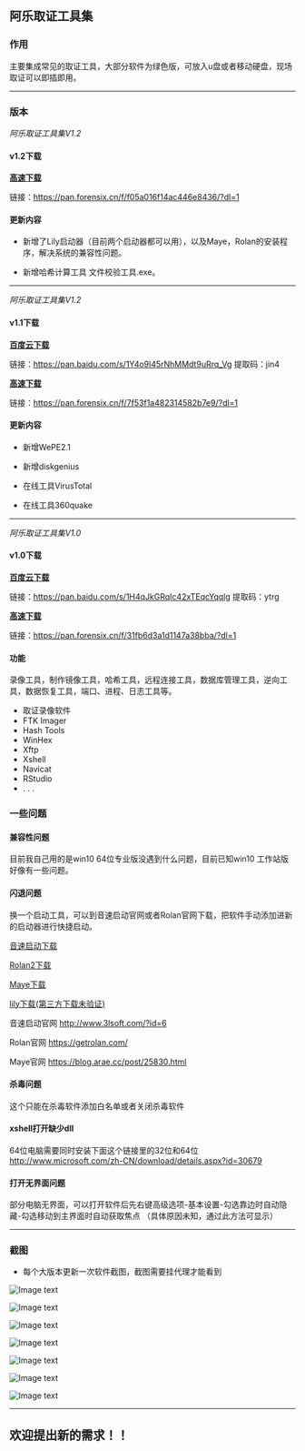 ## 阿乐取证工具集
### 作用
主要集成常见的取证工具，大部分软件为绿色版，可放入u盘或者移动硬盘，现场取证可以即插即用。

---

### 版本

*阿乐取证工具集V1.2*


#### v1.2下载

[**高速下载**](https://pan.forensix.cn/f/f05a016f14ac446e8436/?dl=1)

链接：https://pan.forensix.cn/f/f05a016f14ac446e8436/?dl=1

#### 更新内容

* 新增了Lily启动器（目前两个启动器都可以用），以及Maye，Rolan的安装程序，解决系统的兼容性问题。
 
* 新增哈希计算工具 文件校验工具.exe。

---

*阿乐取证工具集V1.2*

#### v1.1下载

[**百度云下载**](https://pan.baidu.com/s/1Y4o9l45rNhMMdt9uRrq_Vg)

链接：https://pan.baidu.com/s/1Y4o9l45rNhMMdt9uRrq_Vg
提取码：jin4

[**高速下载**](https://pan.forensix.cn/f/7f53f1a482314582b7e9/?dl=1)

链接：https://pan.forensix.cn/f/7f53f1a482314582b7e9/?dl=1

#### 更新内容
* 新增WePE2.1

* 新增diskgenius

* 在线工具VirusTotal

* 在线工具360quake

---

*阿乐取证工具集V1.0*

#### v1.0下载

[**百度云下载**](https://pan.baidu.com/s/1H4qJkGRqIc42xTEqcYqqlg)

链接：https://pan.baidu.com/s/1H4qJkGRqIc42xTEqcYqqlg
提取码：ytrg

[**高速下载**](https://pan.forensix.cn/f/31fb6d3a1d1147a38bba/?dl=1)

链接：https://pan.forensix.cn/f/31fb6d3a1d1147a38bba/?dl=1

#### 功能
录像工具，制作镜像工具，哈希工具，远程连接工具，数据库管理工具，逆向工具，数据恢复工具，端口、进程、日志工具等。
* 取证录像软件
* FTK Imager
* Hash Tools
* WinHex
* Xftp
* Xshell
* Navicat
* RStudio
* . . .

### 一些问题
#### 兼容性问题 

目前我自己用的是win10 64位专业版没遇到什么问题，目前已知win10 工作站版好像有一些问题。

#### 闪退问题

换一个启动工具，可以到音速启动官网或者Rolan官网下载，把软件手动添加进新的启动器进行快捷启动。

[音速启动下载](http://www.3lsoft.com/zb_users/upload/2020/01/setup_vstart6.exe)

[Rolan2下载](https://kzzkz.gz.bcebos.com/setup.exe)

[Maye下载](https://share.weiyun.com/1tjpvaTo)

[lily下载(第三方下载未验证)](http://www.pc6.com/softview/SoftView_568525.html)

音速启动官网 http://www.3lsoft.com/?id=6

Rolan官网 https://getrolan.com/

Maye官网 https://blog.arae.cc/post/25830.html

#### 杀毒问题

这个只能在杀毒软件添加白名单或者关闭杀毒软件

#### xshell打开缺少dll

64位电脑需要同时安装下面这个链接里的32位和64位
http://www.microsoft.com/zh-CN/download/details.aspx?id=30679

#### 打开无界面问题

部分电脑无界面，可以打开软件后先右键高级选项-基本设置-勾选靠边时自动隐藏-勾选移动到主界面时自动获取焦点
（具体原因未知，通过此方法可显示）

---

### 截图

* 每个大版本更新一次软件截图，截图需要挂代理才能看到

![Image text](https://raw.githubusercontent.com/zmzmon/zmzm/main/%E5%B7%A5%E5%85%B7%E6%88%AA%E5%9B%BE/1.png)

![Image text](https://raw.githubusercontent.com/zmzmon/zmzm/main/%E5%B7%A5%E5%85%B7%E6%88%AA%E5%9B%BE/2.png)

![Image text](https://raw.githubusercontent.com/zmzmon/zmzm/main/%E5%B7%A5%E5%85%B7%E6%88%AA%E5%9B%BE/3.png)

![Image text](https://raw.githubusercontent.com/zmzmon/zmzm/main/%E5%B7%A5%E5%85%B7%E6%88%AA%E5%9B%BE/4.png)

![Image text](https://raw.githubusercontent.com/zmzmon/zmzm/main/%E5%B7%A5%E5%85%B7%E6%88%AA%E5%9B%BE/5.png)

![Image text](https://raw.githubusercontent.com/zmzmon/zmzm/main/%E5%B7%A5%E5%85%B7%E6%88%AA%E5%9B%BE/6.png)

![Image text](https://raw.githubusercontent.com/zmzmon/zmzm/main/%E5%B7%A5%E5%85%B7%E6%88%AA%E5%9B%BE/7.png)


---
## 欢迎提出新的需求！！
